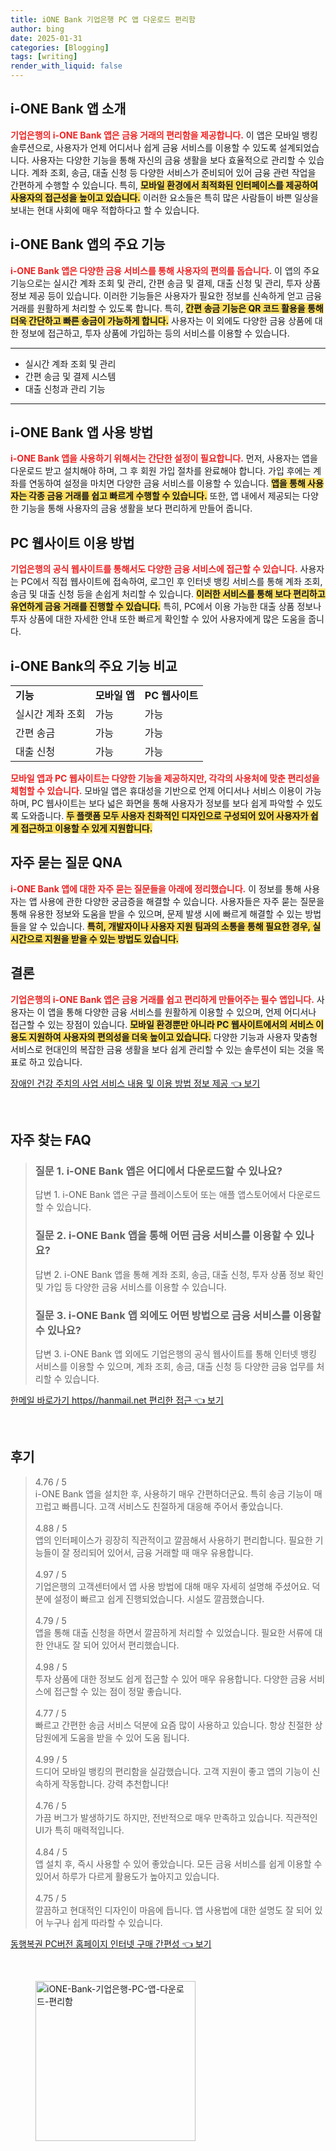 ```yaml
---
title: iONE Bank 기업은행 PC 앱 다운로드 편리함
author: bing
date: 2025-01-31
categories: [Blogging]
tags: [writing]
render_with_liquid: false
---
```



<h2 id='i-ONE_Bank_앱_소개'>i-ONE Bank 앱 소개</h2>

<p><b><span style="color: #ee2323;">기업은행의 i-ONE Bank 앱은 금융 거래의 편리함을 제공합니다.</span></b> 이 앱은 모바일 뱅킹 솔루션으로, 사용자가 언제 어디서나 쉽게 금융 서비스를 이용할 수 있도록 설계되었습니다. 사용자는 다양한 기능을 통해 자신의 금융 생활을 보다 효율적으로 관리할 수 있습니다. 계좌 조회, 송금, 대출 신청 등 다양한 서비스가 준비되어 있어 금융 관련 작업을 간편하게 수행할 수 있습니다. 특히, <b><span style="background-color: #ffe066;">모바일 환경에서 최적화된 인터페이스를 제공하여 사용자의 접근성을 높이고 있습니다.</span></b> 이러한 요소들은 특히 많은 사람들이 바쁜 일상을 보내는 현대 사회에 매우 적합하다고 할 수 있습니다.</p>

<h2 id='i-ONE_Bank_앱의_주요_기능'>i-ONE Bank 앱의 주요 기능</h2>

<p><b><span style="color: #ee2323;">i-ONE Bank 앱은 다양한 금융 서비스를 통해 사용자의 편의를 돕습니다.</span></b> 이 앱의 주요 기능으로는 실시간 계좌 조회 및 관리, 간편 송금 및 결제, 대출 신청 및 관리, 투자 상품 정보 제공 등이 있습니다. 이러한 기능들은 사용자가 필요한 정보를 신속하게 얻고 금융 거래를 원활하게 처리할 수 있도록 합니다. 특히, <b><span style="background-color: #ffe066;">간편 송금 기능은 QR 코드 활용을 통해 더욱 간단하고 빠른 송금이 가능하게 합니다.</span></b> 사용자는 이 외에도 다양한 금융 상품에 대한 정보에 접근하고, 투자 상품에 가입하는 등의 서비스를 이용할 수 있습니다.</p>

<hr />

<ul>
    <li>실시간 계좌 조회 및 관리</li>
    <li>간편 송금 및 결제 시스템</li>
    <li>대출 신청과 관리 기능</li>
</ul>

<hr />

<h2 id='i-ONE_Bank_앱_사용_방법'>i-ONE Bank 앱 사용 방법</h2>

<p><b><span style="color: #ee2323;">i-ONE Bank 앱을 사용하기 위해서는 간단한 설정이 필요합니다.</span></b> 먼저, 사용자는 앱을 다운로드 받고 설치해야 하며, 그 후 회원 가입 절차를 완료해야 합니다. 가입 후에는 계좌를 연동하여 설정을 마치면 다양한 금융 서비스를 이용할 수 있습니다. <b><span style="background-color: #ffe066;">앱을 통해 사용자는 각종 금융 거래를 쉽고 빠르게 수행할 수 있습니다.</span></b> 또한, 앱 내에서 제공되는 다양한 기능을 통해 사용자의 금융 생활을 보다 편리하게 만들어 줍니다.</p>

<h2 id='PC_웹사이트_이용_방법'>PC 웹사이트 이용 방법</h2>

<p><b><span style="color: #ee2323;">기업은행의 공식 웹사이트를 통해서도 다양한 금융 서비스에 접근할 수 있습니다.</span></b> 사용자는 PC에서 직접 웹사이트에 접속하여, 로그인 후 인터넷 뱅킹 서비스를 통해 계좌 조회, 송금 및 대출 신청 등을 손쉽게 처리할 수 있습니다. <b><span style="background-color: #ffe066;">이러한 서비스를 통해 보다 편리하고 유연하게 금융 거래를 진행할 수 있습니다.</span></b> 특히, PC에서 이용 가능한 대출 상품 정보나 투자 상품에 대한 자세한 안내 또한 빠르게 확인할 수 있어 사용자에게 많은 도움을 줍니다.</p>

<h2 id='i-ONE_Bank의_주요_기능_비교'>i-ONE Bank의 주요 기능 비교</h2>

<table>
    <tr>
        <td><b>기능</b></td>
        <td><b>모바일 앱</b></td>
        <td><b>PC 웹사이트</b></td>
    </tr>
    <tr>
        <td>실시간 계좌 조회</td>
        <td>가능</td>
        <td>가능</td>
    </tr>
    <tr>
        <td>간편 송금</td>
        <td>가능</td>
        <td>가능</td>
    </tr>
    <tr>
        <td>대출 신청</td>
        <td>가능</td>
        <td>가능</td>
    </tr>
</table>

<p><b><span style="color: #ee2323;">모바일 앱과 PC 웹사이트는 다양한 기능을 제공하지만, 각각의 사용처에 맞춘 편리성을 체험할 수 있습니다.</span></b> 모바일 앱은 휴대성을 기반으로 언제 어디서나 서비스 이용이 가능하며, PC 웹사이트는 보다 넓은 화면을 통해 사용자가 정보를 보다 쉽게 파악할 수 있도록 도와줍니다. <b><span style="background-color: #ffe066;">두 플랫폼 모두 사용자 친화적인 디자인으로 구성되어 있어 사용자가 쉽게 접근하고 이용할 수 있게 지원합니다.</span></b></p>

<h2 id='자주_묻는_질문_QNA'>자주 묻는 질문 QNA</h2>

<p><b><span style="color: #ee2323;">i-ONE Bank 앱에 대한 자주 묻는 질문들을 아래에 정리했습니다.</span></b> 이 정보를 통해 사용자는 앱 사용에 관한 다양한 궁금증을 해결할 수 있습니다. 사용자들은 자주 묻는 질문을 통해 유용한 정보와 도움을 받을 수 있으며, 문제 발생 시에 빠르게 해결할 수 있는 방법들을 알 수 있습니다. <b><span style="background-color: #ffe066;">특히, 개발자이나 사용자 지원 팀과의 소통을 통해 필요한 경우, 실시간으로 지원을 받을 수 있는 방법도 있습니다.</span></b></p>

<h2 id='결론'>결론</h2>

<p><b><span style="color: #ee2323;">기업은행의 i-ONE Bank 앱은 금융 거래를 쉽고 편리하게 만들어주는 필수 앱입니다.</span></b> 사용자는 이 앱을 통해 다양한 금융 서비스를 원활하게 이용할 수 있으며, 언제 어디서나 접근할 수 있는 장점이 있습니다. <b><span style="background-color: #ffe066;">모바일 환경뿐만 아니라 PC 웹사이트에서의 서비스 이용도 지원하여 사용자의 편의성을 더욱 높이고 있습니다.</span></b> 다양한 기능과 사용자 맞춤형 서비스로 현대인의 복잡한 금융 생활을 보다 쉽게 관리할 수 있는 솔루션이 되는 것을 목표로 하고 있습니다.</p>


<p><a class="click-button" title="장애인 건강 주치의 사업 서비스 내용 및 이용 방법 정보 제공" href="https://adkhouse.github.io/posts/%EC%9E%A5%EC%95%A0%EC%9D%B8-%EA%B1%B4%EA%B0%95-%EC%A3%BC%EC%B9%98%EC%9D%98-%EC%82%AC%EC%97%85-%EC%84%9C%EB%B9%84%EC%8A%A4-%EB%82%B4%EC%9A%A9-%EB%B0%8F-%EC%9D%B4%EC%9A%A9-%EB%B0%A9%EB%B2%95-%EC%A0%95%EB%B3%B4-%EC%A0%9C%EA%B3%B5/" rel="dofollow">장애인 건강 주치의 사업 서비스 내용 및 이용 방법 정보 제공 👈 보기</a></p><br>
<h2 id='자주_찾는_FAQ'>자주 찾는 FAQ</h2>
<div itemscope="" itemtype="https://schema.org/FAQPage"> 
<blockquote> 
<div itemscope="" itemprop="mainEntity" itemtype="https://schema.org/Question"> 
<h3 itemprop="name">질문 1. i-ONE Bank 앱은 어디에서 다운로드할 수 있나요?</h3> 
<div itemscope="" itemprop="acceptedAnswer" itemtype="https://schema.org/Answer"> 
<span itemprop="text"> 
<p>답변 1. i-ONE Bank 앱은 구글 플레이스토어 또는 애플 앱스토어에서 다운로드할 수 있습니다.</p> 
</span> 
</div> 
</div> 

<div itemscope="" itemprop="mainEntity" itemtype="https://schema.org/Question"> 
<h3 itemprop="name">질문 2. i-ONE Bank 앱을 통해 어떤 금융 서비스를 이용할 수 있나요?</h3> 
<div itemscope="" itemprop="acceptedAnswer" itemtype="https://schema.org/Answer"> 
<span itemprop="text"> 
<p>답변 2. i-ONE Bank 앱을 통해 계좌 조회, 송금, 대출 신청, 투자 상품 정보 확인 및 가입 등 다양한 금융 서비스를 이용할 수 있습니다.</p> 
</span> 
</div> 
</div> 

<div itemscope="" itemprop="mainEntity" itemtype="https://schema.org/Question"> 
<h3 itemprop="name">질문 3. i-ONE Bank 앱 외에도 어떤 방법으로 금융 서비스를 이용할 수 있나요?</h3> 
<div itemscope="" itemprop="acceptedAnswer" itemtype="https://schema.org/Answer"> 
<span itemprop="text"> 
<p>답변 3. i-ONE Bank 앱 외에도 기업은행의 공식 웹사이트를 통해 인터넷 뱅킹 서비스를 이용할 수 있으며, 계좌 조회, 송금, 대출 신청 등 다양한 금융 업무를 처리할 수 있습니다.</p> 
</span> 
</div> 
</div> 
</blockquote> 
</div>
<p><a class="click-button" title="한메일 바로가기 https//hanmail.net 편리한 접근" href="https://adkhouse.github.io/posts/%ED%95%9C%EB%A9%94%EC%9D%BC-%EB%B0%94%EB%A1%9C%EA%B0%80%EA%B8%B0-httpshanmail.net-%ED%8E%B8%EB%A6%AC%ED%95%9C-%EC%A0%91%EA%B7%BC/" rel="dofollow">한메일 바로가기 https//hanmail.net 편리한 접근 👈 보기</a></p><br>
<h2 id='후기'>후기</h2>
<div itemscope itemtype="https://schema.org/Product">
  <blockquote>
  <div itemprop="review" itemscope itemtype="https://schema.org/Review">
      <div itemprop="reviewRating" itemscope itemtype="https://schema.org/Rating"> <span itemprop="ratingValue">4.76</span> / <span itemprop="bestRating">5</span> </div>
      <span itemprop="reviewBody">i-ONE Bank 앱을 설치한 후, 사용하기 매우 간편하더군요. 특히 송금 기능이 매끄럽고 빠릅니다. 고객 서비스도 친절하게 대응해 주어서 좋았습니다.</span>
  </div>
  <br>
  <div itemprop="review" itemscope itemtype="https://schema.org/Review">
      <div itemprop="reviewRating" itemscope itemtype="https://schema.org/Rating"> <span itemprop="ratingValue">4.88</span> / <span itemprop="bestRating">5</span> </div>
      <span itemprop="reviewBody">앱의 인터페이스가 굉장히 직관적이고 깔끔해서 사용하기 편리합니다. 필요한 기능들이 잘 정리되어 있어서, 금융 거래할 때 매우 유용합니다.</span>
  </div>
  <br>
  <div itemprop="review" itemscope itemtype="https://schema.org/Review">
      <div itemprop="reviewRating" itemscope itemtype="https://schema.org/Rating"> <span itemprop="ratingValue">4.97</span> / <span itemprop="bestRating">5</span> </div>
      <span itemprop="reviewBody">기업은행의 고객센터에서 앱 사용 방법에 대해 매우 자세히 설명해 주셨어요. 덕분에 설정이 빠르고 쉽게 진행되었습니다. 시설도 깔끔했습니다.</span>
  </div>
  <br>
  <div itemprop="review" itemscope itemtype="https://schema.org/Review">
      <div itemprop="reviewRating" itemscope itemtype="https://schema.org/Rating"> <span itemprop="ratingValue">4.79</span> / <span itemprop="bestRating">5</span> </div>
      <span itemprop="reviewBody">앱을 통해 대출 신청을 하면서 깔끔하게 처리할 수 있었습니다. 필요한 서류에 대한 안내도 잘 되어 있어서 편리했습니다.</span>
  </div>
  <br>
  <div itemprop="review" itemscope itemtype="https://schema.org/Review">
      <div itemprop="reviewRating" itemscope itemtype="https://schema.org/Rating"> <span itemprop="ratingValue">4.98</span> / <span itemprop="bestRating">5</span> </div>
      <span itemprop="reviewBody">투자 상품에 대한 정보도 쉽게 접근할 수 있어 매우 유용합니다. 다양한 금융 서비스에 접근할 수 있는 점이 정말 좋습니다.</span>
  </div>
  <br>
  <div itemprop="review" itemscope itemtype="https://schema.org/Review">
      <div itemprop="reviewRating" itemscope itemtype="https://schema.org/Rating"> <span itemprop="ratingValue">4.77</span> / <span itemprop="bestRating">5</span> </div>
      <span itemprop="reviewBody">빠르고 간편한 송금 서비스 덕분에 요즘 많이 사용하고 있습니다. 항상 친절한 상담원에게 도움을 받을 수 있어 도움 됩니다.</span>
  </div>
  <br>
  <div itemprop="review" itemscope itemtype="https://schema.org/Review">
      <div itemprop="reviewRating" itemscope itemtype="https://schema.org/Rating"> <span itemprop="ratingValue">4.99</span> / <span itemprop="bestRating">5</span> </div>
      <span itemprop="reviewBody">드디어 모바일 뱅킹의 편리함을 실감했습니다. 고객 지원이 좋고 앱의 기능이 신속하게 작동합니다. 강력 추천합니다!</span>
  </div>
  <br>
  <div itemprop="review" itemscope itemtype="https://schema.org/Review">
      <div itemprop="reviewRating" itemscope itemtype="https://schema.org/Rating"> <span itemprop="ratingValue">4.76</span> / <span itemprop="bestRating">5</span> </div>
      <span itemprop="reviewBody">가끔 버그가 발생하기도 하지만, 전반적으로 매우 만족하고 있습니다. 직관적인 UI가 특히 매력적입니다.</span>
  </div>
  <br>
  <div itemprop="review" itemscope itemtype="https://schema.org/Review">
      <div itemprop="reviewRating" itemscope itemtype="https://schema.org/Rating"> <span itemprop="ratingValue">4.84</span> / <span itemprop="bestRating">5</span> </div>
      <span itemprop="reviewBody">앱 설치 후, 즉시 사용할 수 있어 좋았습니다. 모든 금융 서비스를 쉽게 이용할 수 있어서 하루가 다르게 활용도가 높아지고 있습니다.</span>
  </div>
  <br>
  <div itemprop="review" itemscope itemtype="https://schema.org/Review">
      <div itemprop="reviewRating" itemscope itemtype="https://schema.org/Rating"> <span itemprop="ratingValue">4.75</span> / <span itemprop="bestRating">5</span> </div>
      <span itemprop="reviewBody">깔끔하고 현대적인 디자인이 마음에 듭니다. 앱 사용법에 대한 설명도 잘 되어 있어 누구나 쉽게 따라할 수 있습니다.</span>
  </div>
  </blockquote>
</div>
<p><a class="click-button" title="동행복권 PC버전 홈페이지 인터넷 구매 간편성" href="https://adkhouse.github.io/posts/%EB%8F%99%ED%96%89%EB%B3%B5%EA%B6%8C-PC%EB%B2%84%EC%A0%84-%ED%99%88%ED%8E%98%EC%9D%B4%EC%A7%80-%EC%9D%B8%ED%84%B0%EB%84%B7-%EA%B5%AC%EB%A7%A4-%EA%B0%84%ED%8E%B8%EC%84%B1/" rel="dofollow">동행복권 PC버전 홈페이지 인터넷 구매 간편성 👈 보기</a></p><br>
<figure class="image"><img src="https://adkhouse.github.io/assets/img/thumbnail/iONE-Bank-기업은행-PC-앱-다운로드-편리함.webp" alt="iONE-Bank-기업은행-PC-앱-다운로드-편리함" width="256" height="256"></figure>
